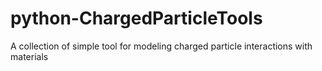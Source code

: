 python-ChargedParticleTools
===========================

A collection of simple tool for modeling charged particle interactions with materials
